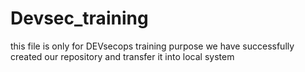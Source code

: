 # Devsec_training
this file is only for DEVsecops training purpose
we have successfully created our repository and transfer it into local system
